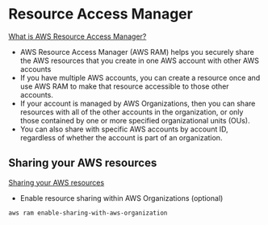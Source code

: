 # Resource Access Manager

[What is AWS Resource Access Manager?](https://docs.aws.amazon.com/ram/latest/userguide/what-is.html)

- AWS Resource Access Manager (AWS RAM) helps you securely share the AWS resources that you create in one AWS account with other AWS accounts
- If you have multiple AWS accounts, you can create a resource once and use AWS RAM to make that resource accessible to those other accounts.
- If your account is managed by AWS Organizations, then you can share resources with all of the other accounts in the organization, or only those contained by one or more specified organizational units (OUs).
- You can also share with specific AWS accounts by account ID, regardless of whether the account is part of an organization.

## Sharing your AWS resources

[Sharing your AWS resources](https://docs.aws.amazon.com/ram/latest/userguide/getting-started-sharing.html)

- Enable resource sharing within AWS Organizations (optional)
```bash
aws ram enable-sharing-with-aws-organization
```